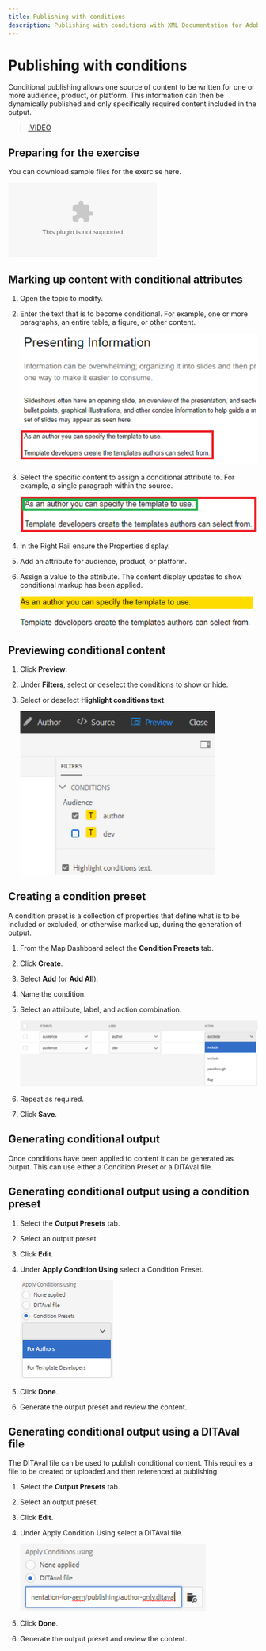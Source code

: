 ```yaml
---
title: Publishing with conditions
description: Publishing with conditions with XML Documentation for Adobe Experience Manager
---
```


# Publishing with conditions

Conditional publishing allows one source of content to be written for one or more audience, product, or platform. This information can then be dynamically published and only specifically required content included in the output.

>[!VIDEO](https://video.tv.adobe.com/v/338988)

## Preparing for the exercise

You can download sample files for the exercise here.

![Exercise-Download](assets/publishing-with-conditions.zip)

## Marking up content with conditional attributes

1. Open the topic to modify.

2. Enter the text that is to become conditional. For example, one or more paragraphs, an entire table, a figure, or other content.

    ![Presenting-Information](images/presenting-info.png)
 
3. Select the specific content to assign a conditional attribute to. For example, a single paragraph within the source.

    ![Template-Choice](images/template-choice.png)
 
4. In the Right Rail ensure the Properties display.

5. Add an attribute for audience, product, or platform.

6. Assign a value to the attribute. The content display updates to show conditional markup has been applied.

    ![Specify-Template](images/specify-template.png)
 
## Previewing conditional content

1. Click **Preview**.

2. Under **Filters**, select or deselect the conditions to show or hide.

3. Select or deselect **Highlight conditions text**.

    ![Preview-Conditional-Content](images/preview-conditional-content.png)
 
## Creating a condition preset

A condition preset is a collection of properties that define what is to be included or excluded, or otherwise marked up, during the generation of output.

1. From the Map Dashboard select the **Condition Presets** tab.

2. Click **Create**.

3. Select **Add** (or **Add All**).

4. Name the condition.

5. Select an attribute, label, and action combination.
 
    ![Create-Condition-Preset](images/create-condition-preset.png)

6. Repeat as required.

7. Click **Save**.

## Generating conditional output

Once conditions have been applied to content it can be generated as output. This can use either a Condition Preset or a DITAval file.

## Generating conditional output using a condition preset

1. Select the **Output Presets** tab.

2. Select an output preset.

3. Click **Edit**.

4. Under **Apply Condition Using** select a Condition Preset.

    ![Generate-Conditional-Output](images/generate-conditional-output.png)

5. Click **Done**.

6. Generate the output preset and review the content.

## Generating conditional output using a DITAval file

The DITAval file can be used to publish conditional content. This requires a file to be created or uploaded and then referenced at publishing.

1. Select the **Output Presets** tab.

2. Select an output preset.

3. Click **Edit**.

4. Under Apply Condition Using select a DITAval file.

    ![Generate-Using-DITAval](images/generate-using-ditaval.png)
 
5. Click **Done**.

6. Generate the output preset and review the content.
